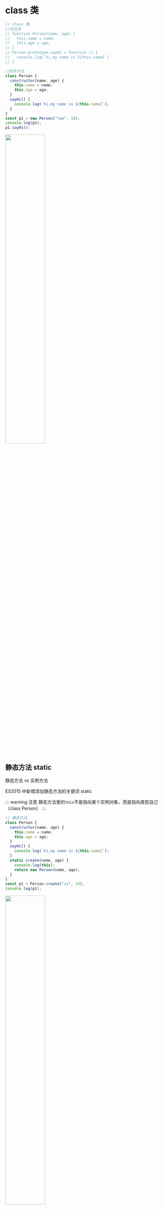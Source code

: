 # class 类

```js
// class 类
//旧方法
// function Person(name, age) {
//   this.name = name;
//   this.age = age;
// }
// Person.prototype.sayHi = function () {
//   console.log(`hi,my name is ${this.name}`)
// }

//ES6方法
class Person {
  constructor(name, age) {
    this.name = name;
    this.age = age;
  }
  sayHi() {
    console.log(`hi,my name is ${this.name}`);
  }
}
const p1 = new Person("tom", 18);
console.log(p1);
p1.sayHi();
```

<img src="/images/Javascript/ES6/06.jpg" style="width: 50%; display:inline-block; margin: 0 ;">

## 静态方法 static

静态方法 vs 实例方法

ES2015 中新增添加静态方法的关键词 static

::: warning 注意
静态方法里的`this`不是指向某个实例对象，而是指向类型自己（class Person）
:::

```js
// 静态方法
class Person {
  constructor(name, age) {
    this.name = name;
    this.age = age;
  }
  sayHi() {
    console.log(`hi,my name is ${this.name}`);
  }
  static create(name, age) {
    console.log(this);
    return new Person(name, age);
  }
}
const p1 = Person.create("zs", 19);
console.log(p1);
```

<img src="/images/Javascript/ES6/07.jpg" style="width: 50%; display:inline-block; margin: 0 ;">

## 类的继承 extends

```js
// 静态方法
class Person {
  constructor(name, age) {
    this.name = name;
    this.age = age;
  }
  sayHi() {
    console.log(`hi,my name is ${this.name}`);
  }
}
class Student extends Person {
  constructor(name, age, number) {
    super(name, age); //使用父类的super(),调用父类的constructor
    this.number = number;
  }
  hello() {
    super.sayHi();//使用父类的super(),调用父类的 sayHi()
    console.log(`学号是 ${this.number}`);
  }
}
const s1 = new Student("tom", 18, 101);
s1.hello();
```
